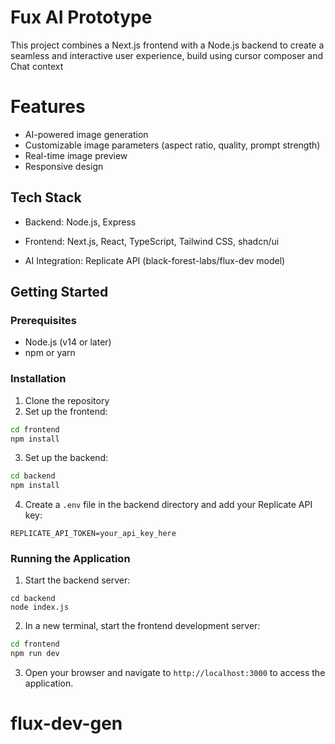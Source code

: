 # Fux AI Prototype

This project combines a Next.js frontend with a Node.js backend to create a seamless and interactive user experience, build using cursor composer and Chat context

# Features

- AI-powered image generation
- Customizable image parameters (aspect ratio, quality, prompt strength)
- Real-time image preview
- Responsive design

## Tech Stack

- Backend: Node.js, Express

- Frontend: Next.js, React, TypeScript, Tailwind CSS, shadcn/ui

- AI Integration: Replicate API (black-forest-labs/flux-dev model)

## Getting Started

### Prerequisites

- Node.js (v14 or later)
- npm or yarn

### Installation

1. Clone the repository
2. Set up the frontend:

```bash
cd frontend
npm install
```

3. Set up the backend:

```bash
cd backend
npm install
```

4. Create a `.env` file in the backend directory and add your Replicate API key:

```
REPLICATE_API_TOKEN=your_api_key_here
```

### Running the Application

1. Start the backend server:

```
cd backend
node index.js
```

2. In a new terminal, start the frontend development server:

```bash
cd frontend
npm run dev
```

3. Open your browser and navigate to `http://localhost:3000` to access the application.
# flux-dev-gen
